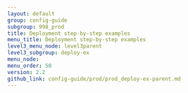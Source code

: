 ```yaml
---
layout: default
group: config-guide
subgroup: 998_prod
title: Deployment step-by-step examples
menu_title: Deployment step-by-step examples
level3_menu_node: level3parent
level3_subgroup: deploy-ex
menu_node:
menu_order: 50
version: 2.2
github_link: config-guide/prod/prod_deploy-ex-parent.md
---
```




